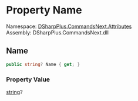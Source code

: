 # Property Name

Namespace: [DSharpPlus.CommandsNext.Attributes](DSharpPlus.CommandsNext.Attributes.md)  
Assembly: DSharpPlus.CommandsNext.dll

## <a id="DSharpPlus_CommandsNext_Attributes_CategoryAttribute_Name"></a>Name

```csharp
public string? Name { get; }
```

### Property Value

[string](https://learn.microsoft.com/dotnet/api/system.string)?

